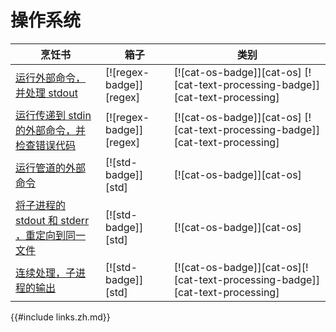 # 操作系统

| 烹饪书                                                                              | 箱子                    | 类别                                                                          |
| ----------------------------------------------------------------------------------- | ----------------------- | ----------------------------------------------------------------------------- |
| [运行外部命令，并处理 stdout][ex-parse-subprocess-output]                             | [![regex-badge]][regex] | [![cat-os-badge]][cat-os] [![cat-text-processing-badge]][cat-text-processing] |
| [运行传递到 stdin 的外部命令，并检查错误代码][ex-parse-subprocess-input]                | [![regex-badge]][regex] | [![cat-os-badge]][cat-os] [![cat-text-processing-badge]][cat-text-processing] |
| [运行管道的外部命令][ex-run-piped-external-commands]                                  | [![std-badge]][std]     | [![cat-os-badge]][cat-os]                                                     |
| [将子进程的 stdout 和 stderr ，重定向到同一文件][ex-redirect-stdout-stderr-same-file] | [![std-badge]][std]     | [![cat-os-badge]][cat-os]                                                     |
| [连续处理，子进程的输出][ex-continuous-process-output]                                | [![std-badge]][std]     | [![cat-os-badge]][cat-os][![cat-text-processing-badge]][cat-text-processing]  |

[ex-parse-subprocess-output]: os/external.zh.html#run-an-external-command-and-process-stdout
[ex-parse-subprocess-input]: os/external.zh.html#run-an-external-command-passing-it-stdin-and-check-for-an-error-code
[ex-run-piped-external-commands]: os/external.zh.html#run-piped-external-commands
[ex-redirect-stdout-stderr-same-file]: os/external.zh.html#redirect-both-stdout-and-stderr-of-child-process-to-the-same-file
[ex-continuous-process-output]: os/external.zh.html#continuously-process-child-process-outputs

{{#include links.zh.md}}
